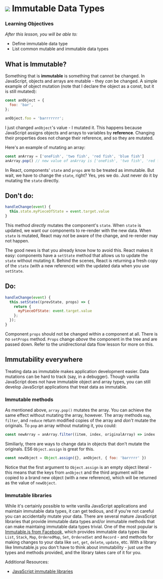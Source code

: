# ![](https://ga-dash.s3.amazonaws.com/production/assets/logo-9f88ae6c9c3871690e33280fcf557f33.png) Immutable Data Types


### Learning Objectives
*After this lesson, you will be able to:*
- Define immutable data type
- List common mutable and immutable data types


## What is Immutable?

Something that is **immutable** is something that cannot be changed. In JavaScript, objects and arrays are mutable - they _can_ be changed. A simple example of object mutation (note that I declare the object as a const, but it is still mutated):

```javascript
const anObject = {
  foo: 'bar',
};

anObject.foo = 'barrrrrrr';
```

I just changed `anObject`'s value - I mutated it. This happens because JavaScript assigns objects and arrays to variables by **reference**. Changing their properties does not change their reference, and so they are mutated.

Here's an example of mutating an array:

```javascript
const anArray = ['oneFish', 'two fish', 'red fish', 'blue fish']
anArray.pop() // new value of anArray is ['oneFish', 'two fish', 'red fish']
```

In React, components' `state` and `props` are to be treated as immutable. But wait, we have to change the `state`, right? Yes, yes we do. Just never do it by mutating the `state` directly.

## Don't do:

```javascript
handleChange(event) {
  this.state.myPieceOfState = event.target.value
}
```

This method _directly_ mutates the component's `state`. When `state` is updated, we want our components to re-render with the new data. When `state` is mutated, React may _not_ be aware of the change, and re-render may not happen.

The good news is that you already know how to avoid this. React makes it easy: components have a `setState` method that allows us to update the `state` without mutating it. Behind the scenes, React is returning a fresh copy of the `state` (with a new reference) with the updated data when you use `setState`.

## Do:

```javascript
handleChange(event) {
  this.setState((prevState, props) => {
    return {
      myPieceOfState: event.target.value
    };
  });
}
```

Component `props` should not be changed within a component at all. There is no `setProps` method. `Props` change _above_ the component in the tree and are passed down. Refer to the unidirectional data flow lesson for more on this.

## Immutability everywhere

Treating data as immutable makes application development easier. Data mutations can be hard to track (say, in a debugger). Though vanilla JavaScript does not have immutable object and array types, you can still develop JavaScript applications that treat data as immutable.

### Immutable methods

As mentioned above, `array.pop()` mutates the array. You can achieve the same effect without mutating the array, however.
The array methods `map`, `filter`, and `reduce` return modified copies of the array and _don't_ mutate the originals. To `pop` an array without mutating it, you could:

```javascript
const newArray = anArray.filter((item, index, originalArray) => index !== originalArray.length -1)
```

Similiarly, there are ways to change data in objects that don't mutate the originals. ES6 `Object.assign` is great for this.

```javascript
const newObject = Object.assign({}, anObject, { foo: 'barrrrr' })
```

Notice that the first argument to `Object.assign` is an empty object literal - this means that the keys from `anObject` and the third argument will be copied to a brand new object (with a new reference), which will be returned as the value of `newObject`.

### Immutable libraries

While it's certainly possible to write vanilla JavaScript applications and maintain immutable data types, it can get tedious, and if you're not careful you can accidentally mutate your data. There are several mature JavaScript libraries that provide immutable data types and/or immutable methods that can make maintaing immutable data types trivial. One of the most popular is [Immutable.js from Facebook,](https://facebook.github.io/immutable-js/) which provides immutable data types like `List`, `Stack`, `Map`, `OrderedMap`, `Set`, `OrderedSet` and `Record` - and methods for making changes to your data like `set`, `get`, `delete`, `update`, etc. With a library like Immutable.js you don't have to think about immutability - just use the types and methods provided, and the library takes care of it for you.


Additional Resources:

  - [JavaScript immutable libraries](https://gist.github.com/jlongster/bce43d9be633da55053f)
